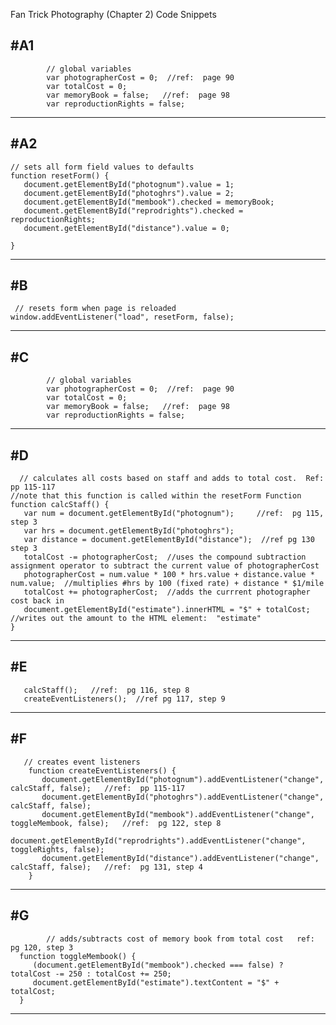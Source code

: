Fan Trick Photography (Chapter 2) Code Snippets


#A1
------------------------------------------------------------------------------------------------

			// global variables
            var photographerCost = 0;  //ref:  page 90
            var totalCost = 0;
            var memoryBook = false;   //ref:  page 98
            var reproductionRights = false;
------------------------------------------------------------------------------------------------

#A2
------------------------------------------------------------------------------------------------

	// sets all form field values to defaults
    function resetForm() {
       document.getElementById("photognum").value = 1;
       document.getElementById("photoghrs").value = 2;
       document.getElementById("membook").checked = memoryBook;
       document.getElementById("reprodrights").checked = reproductionRights;
       document.getElementById("distance").value = 0;
 
    }

------------------------------------------------------------------------------------------------

#B
------------------------------------------------------------------------------------------------
     // resets form when page is reloaded
    window.addEventListener("load", resetForm, false);
------------------------------------------------------------------------------------------------
#C
------------------------------------------------------------------------------------------------

			// global variables
            var photographerCost = 0;  //ref:  page 90
            var totalCost = 0;
            var memoryBook = false;   //ref:  page 98
            var reproductionRights = false;
------------------------------------------------------------------------------------------------

#D
------------------------------------------------------------------------------------------------

      // calculates all costs based on staff and adds to total cost.  Ref:  pp 115-117
    //note that this function is called within the resetForm Function
    function calcStaff() {
       var num = document.getElementById("photognum");     //ref:  pg 115, step 3
       var hrs = document.getElementById("photoghrs");
       var distance = document.getElementById("distance");  //ref pg 130 step 3
       totalCost -= photographerCost;  //uses the compound subtraction assignment operator to subtract the current value of photographerCost
       photographerCost = num.value * 100 * hrs.value + distance.value * num.value;  //multiplies #hrs by 100 (fixed rate) + distance * $1/mile
       totalCost += photographerCost;  //adds the currrent photographer cost back in
       document.getElementById("estimate").innerHTML = "$" + totalCost;  //writes out the amount to the HTML element:  "estimate"
    }
------------------------------------------------------------------------------------------------

#E
------------------------------------------------------------------------------------------------
       calcStaff();   //ref:  pg 116, step 8
       createEventListeners();  //ref pg 117, step 9
------------------------------------------------------------------------------------------------
#F
------------------------------------------------------------------------------------------------
       // creates event listeners
        function createEventListeners() {
           document.getElementById("photognum").addEventListener("change", calcStaff, false);   //ref:  pp 115-117
           document.getElementById("photoghrs").addEventListener("change", calcStaff, false);
           document.getElementById("membook").addEventListener("change", toggleMembook, false);   //ref:  pg 122, step 8
           document.getElementById("reprodrights").addEventListener("change", toggleRights, false);
           document.getElementById("distance").addEventListener("change", calcStaff, false);   //ref:  pg 131, step 4
        }
------------------------------------------------------------------------------------------------
#G
------------------------------------------------------------------------------------------------

			// adds/subtracts cost of memory book from total cost   ref:  pg 120, step 3
      function toggleMembook() {
         (document.getElementById("membook").checked === false) ? totalCost -= 250 : totalCost += 250;
         document.getElementById("estimate").textContent = "$" + totalCost;
      }
------------------------------------------------------------------------------------------------
